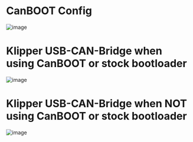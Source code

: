 # CanBOOT Config

![image](https://user-images.githubusercontent.com/124253477/221387703-db414f10-e0c9-4b81-93f6-306a0de92d2e.png)

# Klipper USB-CAN-Bridge when using CanBOOT or stock bootloader

![image](https://user-images.githubusercontent.com/124253477/221387725-5b28da97-6f3b-4e48-86db-46811023a2b7.png)

# Klipper USB-CAN-Bridge when **NOT** using CanBOOT or stock bootloader

![image](https://user-images.githubusercontent.com/124253477/221387734-6128e816-68ce-42b5-b3f1-c13f201a631d.png)




